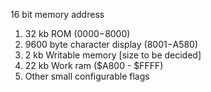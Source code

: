 16 bit memory address

1. 32 kb ROM ($0000-$8000)
2. 9600 byte character display ($8001-$A580)
3. 2 kb Writable memory [size to be decided]
4. 22 kb Work ram ($A800 - $FFFF)
5. Other small configurable flags
